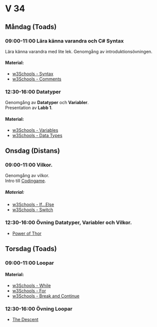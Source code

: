 # V 34
## Måndag (Toads)
### 09:00-11:00 Lära känna varandra och C# Syntax
Lära känna varandra med lite lek.
Genomgång av introduktionsövningen.
#### Material:
* [w3Schools - Syntax](https://www.w3schools.com/cs/cs_syntax.php)
* [w3Schools - Comments](https://www.w3schools.com/cs/cs_comments.php)
### 12:30-16:00 Datatyper
Genomgång av **Datatyper** och **Variabler**. </br>
Presentation av **Labb 1**.
#### Material:
* [w3Schools - Variables](https://www.w3schools.com/cs/cs_variables.php)
* [w3Schools - Data Types](https://www.w3schools.com/cs/cs_data_types.php)
## Onsdag (Distans)
### 09:00-11:00 Vilkor.
Genomgång av vilkor. </br>
Intro till [Codingame](https://www.codingame.com).
##### Material: 
* [w3Schools - If...Else](https://www.w3schools.com/cs/cs_conditions.php)
* [w3Schools - Switch](https://www.w3schools.com/cs/cs_switch.php)
### 12:30-16:00 Övning Datatyper, Variabler och Vilkor.
* [Power of Thor](https://www.codingame.com/training/easy/power-of-thor-episode-1)
## Torsdag (Toads)
### 09:00-11:00 Loopar
#### Material:
* [w3Schools - While](https://www.w3schools.com/cs/cs_while_loop.php)
* [w3Schools - For](https://www.w3schools.com/cs/cs_for_loop.php)
* [w3Schools - Break and Continue](https://www.w3schools.com/cs/cs_break.php)
### 12:30-16:00 Övning Loopar
* [The Descent](https://www.codingame.com/training/easy/the-descent)